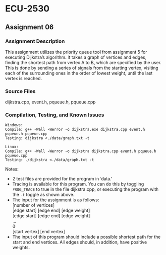 # ECU-2530

## Assignment 06
### Assignment Description
This assignment utilizes the priority queue tool from assignment 5 for executing Dijkstra’s algorithm. It takes a graph of vertices and edges, finding the shortest path from vertex A to B, which are specified by the user. This is done by sending a series of signals from the starting vertex, visiting each of the surrounding ones in the order of lowest weight, until the last vertex is reached.
### Source Files
dijkstra.cpp, event.h, pqueue.h, pqueue.cpp
### Compilation, Testing, and Known Issues
```
Windows:
Compile: g++ -Wall -Werror -o dijkstra.exe dijkstra.cpp event.h pqueue.h pqueue.cpp
Testing: dijkstra <./data/graph.txt -t

Linux:
Compile: g++ -Wall -Werror -o dijkstra dijkstra.cpp event.h pqueue.h pqueue.cpp
Testing: ./dijkstra <./data/graph.txt -t
```
Notes:
- 2 test files are provided for the program in ‘data.’
- Tracing is available for this program. You can do this by toggling `PROG_TRACE` to true in the file dijkstra.cpp, or executing the program with the `-t` toggle as shown above.
- The input for the assignment is as follows:<br/>[number of vertices]<br/>[edge start] [edge end] [edge weight]<br/>[edge start] [edge end] [edge weight]<br/>...<br/>0<br/>[start vertex] [end vertex]
- The input of this program should include a possible shortest path for the start and end vertices. All edges should, in addition, have positive weights.
